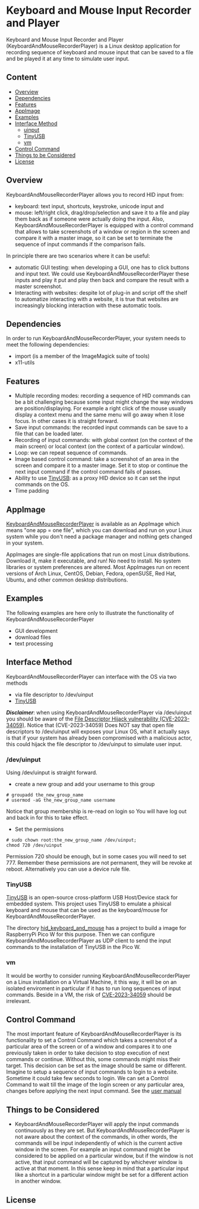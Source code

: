 # Keyboard and Mouse Input Recorder and Player

Keyboard and Mouse Input Recorder and Player (KeyboardAndMouseRecorderPlayer)
is a Linux desktop application for recording sequence of keyboard and mouse
input that can be saved to a file and be played it at any time to simulate
user input.

## Content
- [Overview](#overview)
- [Dependencies](#dependencies)
- [Features](#features)
- [AppImage](#appimage)
- [Examples](#examples)
- [Interface Method](#interface-method)
	- [uinput](#uinput)
	- [TinyUSB](#TinyUSB)
	- [vm](#vm)
- [Control Command](#control-command)
- [Things to be Considered](things-to-be-considered)
- [License](#license)

## Overview

KeyboardAndMouseRecorderPlayer allows you to record HID input from:
- keyboard: text input, shortcuts, keystroke, unicode input and
- mouse: left/right click, drag/drop/selection
and save it to a file and play them back as if someone were actually doing
the input. Also, KeyboardAndMouseRecorderPlayer is equipped with a control command that 
allows to take screenshots of a window or region in the screen and compare it 
with a master image, so it can be set to terminate the sequence of input commands
if the comparison fails.

In principle there are two scenarios where it can be useful:
- automatic GUI testing: when developing a GUI, one has to click buttons 
  and input text. We could use KeyboardAndMouseRecorderPlayer these inputs and play it
  put and play then back and compare the result with a master screenshot.
- Interacting with websites: despite lot of plug-in and script off the shelf
  to automatize interacting with a website, it is true that websites are increasingly
  blocking interaction with these automatic tools.

## Dependencies

In order to run KeyboardAndMouseRecorderPlayer, your system needs to meet
the following dependencies:

- import (is a member of the ImageMagick suite of tools)
- x11-utils

## Features

- Multiple recording modes: recording a sequence of HID commands can be a bit 
  challenging because some input might change the way windows are position/displaying. 
  For example a right click of the mouse usually display a context menu and the same menu will
  go away when it lose focus. In other cases it is straight forward. 
- Save input commands: the recorded input commands can be save to a file that can be loaded
  later.
- Recording of input commands: with global context (on the context of the main screen)
  or local context (on the context of a particular window).
- Loop: we can repeat sequence of commands.
- Image based control command: take a screenshot of an area in the screen
  and compare it to a master image. Set it to stop or continue the next input
  command if the control command fails of passes.
- Ability to use [TinyUSB](https://docs.TinyUSB.org/en/latest/index.html): as a proxy HID
  device so it can set the input commands on the OS.
- Time padding

## AppImage

[KeyboardAndMouseRecorderPlayer](https://github.com/volatilflerovium/keyboard_and_mouse_input_recorder_and_player/releases)
is available as an AppImage which means "one app = one file", which you can download and run on your
Linux system while you don't need a package manager and nothing gets changed
in your system.

AppImages are single-file applications that run on most Linux distributions.
Download it, make it executable, and run! No need to install.
No system libraries or system preferences are altered.
Most AppImages run on recent versions of Arch Linux, CentOS, Debian, Fedora,
openSUSE, Red Hat, Ubuntu, and other common desktop distributions.

## Examples

The following examples are here only to illustrate the functionality of KeyboardAndMouseRecorderPlayer

- GUI development
- download files
- text processing

## Interface Method

KeyboardAndMouseRecorderPlayer can interface with the OS via two methods
- via file descriptor to /dev/uinput
- [TinyUSB](https://docs.TinyUSB.org/en/latest/index.html)

**_Disclaimer_**: when using KeyboardAndMouseRecorderPlayer via /dev/uinput you should be aware of
the [File Descriptor Hijack vulnerability (CVE-2023-34059)](https://access.redhat.com/security/cve/cve-2023-34059).
Notice that (CVE-2023-34059) Does NOT say that open file descriptors to /dev/uinput will 
exposes your Linux OS, what it actually says is that if your system has already been 
compromised with a malicious actor, this could hijack the file descriptor to /dev/uinput 
to simulate user input.

### /dev/uinput

Using /dev/uinput is straight forward. 
- create a new group and add your username to this group
```
# groupadd the_new_group_name
# usermod -aG the_new_group_name username
```
Notice that group membership is re-read on login so You will have log out 
and back in for this to take effect.

- Set the permissions
```
# sudo chown root:the_new_group_name /dev/uinput;
chmod 720 /dev/uinput
```
Permission 720 should be enough, but in some cases you will need to set 777. 
Remember these permissions are not permanent, they will be revoke at reboot.
Alternatively you can use a device rule file.

### TinyUSB

[TinyUSB](https://docs.TinyUSB.org/en/latest/index.html) is an open-source cross-platform USB Host/Device stack for embedded system.
This project uses TinyUSB to emulate a phisical keyboard and mouse that can
be used as the keyboard/mouse for KeyboardAndMouseRecorderPlayer.

The directory [hid_keyboard_and_mouse](https://github.com/volatilflerovium/keyboard_and_mouse_input_recorder_and_player/tree/main/hid_keyboard_and_mouse)
has a project to build a image for RaspberryPi Pico W for this purpose. Then
we can configure KeyboardAndMouseRecorderPlayer as UDP client to send the input commands
to the installation of TinyUSB in the Pico W.

### vm

It would be worthy to consider running KeyboardAndMouseRecorderPlayer on
a Linux installation on a Virtual Machine, it this way, it will be on an isolated 
enviroment in particular if it has to run long sequences of input commands.
Beside in a VM, the risk of [CVE-2023-34059](https://access.redhat.com/security/cve/cve-2023-34059)
should be irrelevant.

## Control Command

The most important feature of KeyboardAndMouseRecorderPlayer is its functionality
to set a Control Command which takes a screenshot of a particular area of the
screen or of a window and compares it to one previously taken in order to take decision
to stop execution of next commands or continue. Without this, some commands
might miss their target. This decision can be set
as the image should be same or different. Imagine to setup a sequence of input
commands to login to a website. Sometime it could take few seconds to login.
We can set a Control Command to wait till the image of the login screen or
any particular area, changes before applying the next input command.
See the [user manual](https://github.com/volatilflerovium/keyboard_and_mouse_input_recorder_and_player/blob/main/user_manual.pdf)

## Things to be Considered

- KeyboardAndMouseRecorderPlayer will apply the input commands continuously as they are set. But 
KeyboardAndMouseRecorderPlayer is not aware about the context of the commands, in other words,
the commands will be input independently of which is the current active window
in the screen. For example an input command might be considered to be applied on a
particular window, but if the window is not active, that input command will be
captured by whichever window is active at that moment. In this sense keep in mind
that a particular input like a shortcut in a particular window might be set for a different
action in another window. 

## License
